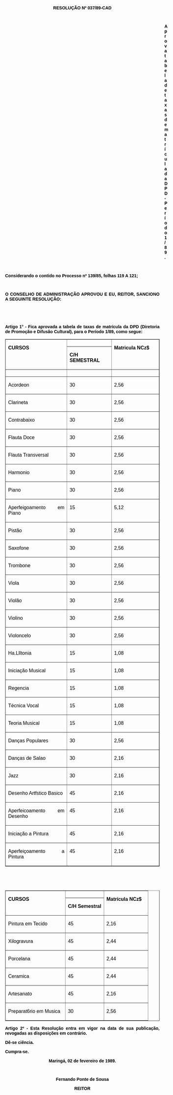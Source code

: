 <BODY TEXT="#000000">

<B><FONT FACE="Arial"><P ALIGN="CENTER">RESOLU&Ccedil;&Atilde;O Nº 037/89-CAD</P>
<P ALIGN="CENTER"></P>
<P ALIGN="CENTER">&nbsp;</P><DIR>
<DIR>
<DIR>
<DIR>
<DIR>
<DIR>
<DIR>
<DIR>
<DIR>
<DIR>
<DIR>
<DIR>
<DIR>

</B><P ALIGN="JUSTIFY">Aprova tabela de taxas de matr&iacute;cula da DPD - Per&iacute;odo 1/89.</P>
<P ALIGN="JUSTIFY"></P>
<P ALIGN="JUSTIFY">&nbsp;</P></DIR>
</DIR>
</DIR>
</DIR>
</DIR>
</DIR>
</DIR>
</DIR>
</DIR>
</DIR>
</DIR>
</DIR>
</DIR>

<P ALIGN="JUSTIFY">Considerando o contido no Processo nº 139/85, folhas 119 A 121;</P>
</FONT><FONT SIZE=2>
<P>&nbsp;</P>
</FONT><B><FONT FACE="Arial"><P ALIGN="JUSTIFY">O CONSELHO DE ADMINISTRA&Ccedil;&Atilde;O APROVOU E EU, REITOR, SANCIONO A SEGUINTE RESOLU&Ccedil;&Atilde;O:</P>
</B><P ALIGN="JUSTIFY"></P>
<P ALIGN="JUSTIFY">&nbsp;</P>
<P ALIGN="JUSTIFY">&nbsp;</P>
<P ALIGN="JUSTIFY">Artigo 1° - Fica aprovada a tabela de taxas de matr&iacute;cula da DPD (Diretoria de Promo&ccedil;&atilde;o e Difus&atilde;o Cultural), para o Per&iacute;odo 1/89, como segue:</P>
<P ALIGN="JUSTIFY"></P></FONT>
<P ALIGN="CENTER"><CENTER><TABLE BORDER CELLSPACING=0 WIDTH=629>
<TR><TD WIDTH="40%" VALIGN="TOP" ROWSPAN=2 HEIGHT=19>
<B><FONT FACE="Arial"><P ALIGN="JUSTIFY">CURSOS</B></FONT></TD>
<TD WIDTH="29%" VALIGN="TOP" HEIGHT=19><P></P></TD>
<TD WIDTH="31%" VALIGN="TOP" ROWSPAN=2 HEIGHT=19>
<B><FONT FACE="Arial"><P ALIGN="JUSTIFY">Matricula NCz$</B></FONT></TD>
</TR>
<TR><TD WIDTH="29%" VALIGN="TOP" HEIGHT=22>
<B><FONT FACE="Arial"><P ALIGN="JUSTIFY">C/H SEMESTRAL</B></FONT></TD>
</TR>
<TR><TD WIDTH="40%" VALIGN="TOP" HEIGHT=23><P></P></TD>
<TD WIDTH="29%" VALIGN="TOP" HEIGHT=23><P></P></TD>
<TD WIDTH="31%" VALIGN="TOP" HEIGHT=23><P></P></TD>
</TR>
<TR><TD WIDTH="40%" VALIGN="TOP" HEIGHT=24>
<FONT FACE="Arial"><P ALIGN="JUSTIFY">Acordeon</FONT></TD>
<TD WIDTH="29%" VALIGN="TOP" HEIGHT=24>
<FONT FACE="Arial"><P ALIGN="JUSTIFY">30</FONT></TD>
<TD WIDTH="31%" VALIGN="TOP" HEIGHT=24>
<FONT FACE="Arial"><P ALIGN="JUSTIFY">2,56</FONT></TD>
</TR>
<TR><TD WIDTH="40%" VALIGN="TOP" HEIGHT=15>
<FONT FACE="Arial"><P ALIGN="JUSTIFY">Clarineta</FONT></TD>
<TD WIDTH="29%" VALIGN="TOP" HEIGHT=15>
<FONT FACE="Arial"><P ALIGN="JUSTIFY">30</FONT></TD>
<TD WIDTH="31%" VALIGN="TOP" HEIGHT=15>
<FONT FACE="Arial"><P ALIGN="JUSTIFY">2,56</FONT></TD>
</TR>
<TR><TD WIDTH="40%" VALIGN="TOP" HEIGHT=16>
<FONT FACE="Arial"><P ALIGN="JUSTIFY">Contrabaixo</FONT></TD>
<TD WIDTH="29%" VALIGN="TOP" HEIGHT=16>
<FONT FACE="Arial"><P ALIGN="JUSTIFY">30</FONT></TD>
<TD WIDTH="31%" VALIGN="TOP" HEIGHT=16>
<FONT FACE="Arial"><P ALIGN="JUSTIFY">2,56</FONT></TD>
</TR>
<TR><TD WIDTH="40%" VALIGN="TOP" HEIGHT=16>
<FONT FACE="Arial"><P ALIGN="JUSTIFY">Flauta Doce</FONT></TD>
<TD WIDTH="29%" VALIGN="TOP" HEIGHT=16>
<FONT FACE="Arial"><P ALIGN="JUSTIFY">30</FONT></TD>
<TD WIDTH="31%" VALIGN="TOP" HEIGHT=16>
<FONT FACE="Arial"><P ALIGN="JUSTIFY">2,56</FONT></TD>
</TR>
<TR><TD WIDTH="40%" VALIGN="TOP" HEIGHT=16>
<FONT FACE="Arial"><P ALIGN="JUSTIFY">Flauta Transversal</FONT></TD>
<TD WIDTH="29%" VALIGN="TOP" HEIGHT=16>
<FONT FACE="Arial"><P ALIGN="JUSTIFY">30</FONT></TD>
<TD WIDTH="31%" VALIGN="TOP" HEIGHT=16>
<FONT FACE="Arial"><P ALIGN="JUSTIFY">2,56</FONT></TD>
</TR>
<TR><TD WIDTH="40%" VALIGN="TOP" HEIGHT=16>
<FONT FACE="Arial"><P ALIGN="JUSTIFY">Harmonio</FONT></TD>
<TD WIDTH="29%" VALIGN="TOP" HEIGHT=16>
<FONT FACE="Arial"><P ALIGN="JUSTIFY">30</FONT></TD>
<TD WIDTH="31%" VALIGN="TOP" HEIGHT=16>
<FONT FACE="Arial"><P ALIGN="JUSTIFY">2,56</FONT></TD>
</TR>
<TR><TD WIDTH="40%" VALIGN="TOP" HEIGHT=15>
<FONT FACE="Arial"><P ALIGN="JUSTIFY">Piano</FONT></TD>
<TD WIDTH="29%" VALIGN="TOP" HEIGHT=15>
<FONT FACE="Arial"><P ALIGN="JUSTIFY">30</FONT></TD>
<TD WIDTH="31%" VALIGN="TOP" HEIGHT=15>
<FONT FACE="Arial"><P ALIGN="JUSTIFY">2,56</FONT></TD>
</TR>
<TR><TD WIDTH="40%" VALIGN="TOP" HEIGHT=16>
<FONT FACE="Arial"><P ALIGN="JUSTIFY">Aperfeigoamento em Piano</FONT></TD>
<TD WIDTH="29%" VALIGN="TOP" HEIGHT=16>
<FONT FACE="Arial"><P ALIGN="JUSTIFY">15</FONT></TD>
<TD WIDTH="31%" VALIGN="TOP" HEIGHT=16>
<FONT FACE="Arial"><P ALIGN="JUSTIFY">5,12</FONT></TD>
</TR>
<TR><TD WIDTH="40%" VALIGN="TOP" HEIGHT=16>
<FONT FACE="Arial"><P ALIGN="JUSTIFY">Pist&atilde;o</FONT></TD>
<TD WIDTH="29%" VALIGN="TOP" HEIGHT=16>
<FONT FACE="Arial"><P ALIGN="JUSTIFY">30</FONT></TD>
<TD WIDTH="31%" VALIGN="TOP" HEIGHT=16>
<FONT FACE="Arial"><P ALIGN="JUSTIFY">2,56</FONT></TD>
</TR>
<TR><TD WIDTH="40%" VALIGN="TOP" HEIGHT=16>
<FONT FACE="Arial"><P ALIGN="JUSTIFY">Saxofone</FONT></TD>
<TD WIDTH="29%" VALIGN="TOP" HEIGHT=16>
<FONT FACE="Arial"><P ALIGN="JUSTIFY">30</FONT></TD>
<TD WIDTH="31%" VALIGN="TOP" HEIGHT=16>
<FONT FACE="Arial"><P ALIGN="JUSTIFY">2,56</FONT></TD>
</TR>
<TR><TD WIDTH="40%" VALIGN="TOP" HEIGHT=16>
<FONT FACE="Arial"><P ALIGN="JUSTIFY">Trombone</FONT></TD>
<TD WIDTH="29%" VALIGN="TOP" HEIGHT=16>
<FONT FACE="Arial"><P ALIGN="JUSTIFY">30</FONT></TD>
<TD WIDTH="31%" VALIGN="TOP" HEIGHT=16>
<FONT FACE="Arial"><P ALIGN="JUSTIFY">2,56</FONT></TD>
</TR>
<TR><TD WIDTH="40%" VALIGN="TOP" HEIGHT=16>
<FONT FACE="Arial"><P ALIGN="JUSTIFY">Viola</FONT></TD>
<TD WIDTH="29%" VALIGN="TOP" HEIGHT=16>
<FONT FACE="Arial"><P ALIGN="JUSTIFY">30</FONT></TD>
<TD WIDTH="31%" VALIGN="TOP" HEIGHT=16>
<FONT FACE="Arial"><P ALIGN="JUSTIFY">2,56</FONT></TD>
</TR>
<TR><TD WIDTH="40%" VALIGN="TOP" HEIGHT=16>
<FONT FACE="Arial"><P ALIGN="JUSTIFY">Viol&atilde;o</FONT></TD>
<TD WIDTH="29%" VALIGN="TOP" HEIGHT=16>
<FONT FACE="Arial"><P ALIGN="JUSTIFY">30</FONT></TD>
<TD WIDTH="31%" VALIGN="TOP" HEIGHT=16>
<FONT FACE="Arial"><P ALIGN="JUSTIFY">2,56</FONT></TD>
</TR>
<TR><TD WIDTH="40%" VALIGN="TOP" HEIGHT=16>
<FONT FACE="Arial"><P ALIGN="JUSTIFY">Violino</FONT></TD>
<TD WIDTH="29%" VALIGN="TOP" HEIGHT=16>
<FONT FACE="Arial"><P ALIGN="JUSTIFY">30</FONT></TD>
<TD WIDTH="31%" VALIGN="TOP" HEIGHT=16>
<FONT FACE="Arial"><P ALIGN="JUSTIFY">2,56</FONT></TD>
</TR>
<TR><TD WIDTH="40%" VALIGN="TOP" HEIGHT=16>
<FONT FACE="Arial"><P ALIGN="JUSTIFY">Violoncelo</FONT></TD>
<TD WIDTH="29%" VALIGN="TOP" HEIGHT=16>
<FONT FACE="Arial"><P ALIGN="JUSTIFY">30</FONT></TD>
<TD WIDTH="31%" VALIGN="TOP" HEIGHT=16>
<FONT FACE="Arial"><P ALIGN="JUSTIFY">2,56</FONT></TD>
</TR>
<TR><TD WIDTH="40%" VALIGN="TOP" HEIGHT=16>
<FONT FACE="Arial"><P ALIGN="JUSTIFY">Ha.Llltonia</FONT></TD>
<TD WIDTH="29%" VALIGN="TOP" HEIGHT=16>
<FONT FACE="Arial"><P ALIGN="JUSTIFY">15</FONT></TD>
<TD WIDTH="31%" VALIGN="TOP" HEIGHT=16>
<FONT FACE="Arial"><P ALIGN="JUSTIFY">1,08</FONT></TD>
</TR>
<TR><TD WIDTH="40%" VALIGN="TOP" HEIGHT=16>
<FONT FACE="Arial"><P ALIGN="JUSTIFY">Inicia&ccedil;&atilde;o Musical</FONT></TD>
<TD WIDTH="29%" VALIGN="TOP" HEIGHT=16>
<FONT FACE="Arial"><P ALIGN="JUSTIFY">15</FONT></TD>
<TD WIDTH="31%" VALIGN="TOP" HEIGHT=16>
<FONT FACE="Arial"><P ALIGN="JUSTIFY">1,08</FONT></TD>
</TR>
<TR><TD WIDTH="40%" VALIGN="TOP" HEIGHT=16>
<FONT FACE="Arial"><P ALIGN="JUSTIFY">Regencia</FONT></TD>
<TD WIDTH="29%" VALIGN="TOP" HEIGHT=16>
<FONT FACE="Arial"><P ALIGN="JUSTIFY">15</FONT></TD>
<TD WIDTH="31%" VALIGN="TOP" HEIGHT=16>
<FONT FACE="Arial"><P ALIGN="JUSTIFY">1,08</FONT></TD>
</TR>
<TR><TD WIDTH="40%" VALIGN="TOP" HEIGHT=16>
<FONT FACE="Arial"><P ALIGN="JUSTIFY">T&eacute;cnica Vocal</FONT></TD>
<TD WIDTH="29%" VALIGN="TOP" HEIGHT=16>
<FONT FACE="Arial"><P ALIGN="JUSTIFY">15</FONT></TD>
<TD WIDTH="31%" VALIGN="TOP" HEIGHT=16>
<FONT FACE="Arial"><P ALIGN="JUSTIFY">1,08</FONT></TD>
</TR>
<TR><TD WIDTH="40%" VALIGN="TOP" HEIGHT=16>
<FONT FACE="Arial"><P ALIGN="JUSTIFY">Teoria Musical</FONT></TD>
<TD WIDTH="29%" VALIGN="TOP" HEIGHT=16>
<FONT FACE="Arial"><P ALIGN="JUSTIFY">15</FONT></TD>
<TD WIDTH="31%" VALIGN="TOP" HEIGHT=16>
<FONT FACE="Arial"><P ALIGN="JUSTIFY">1,08</FONT></TD>
</TR>
<TR><TD WIDTH="40%" VALIGN="TOP" HEIGHT=16>
<FONT FACE="Arial"><P ALIGN="JUSTIFY">Dan&ccedil;as Populares</FONT></TD>
<TD WIDTH="29%" VALIGN="TOP" HEIGHT=16>
<FONT FACE="Arial"><P ALIGN="JUSTIFY">30</FONT></TD>
<TD WIDTH="31%" VALIGN="TOP" HEIGHT=16>
<FONT FACE="Arial"><P ALIGN="JUSTIFY">2,56</FONT></TD>
</TR>
<TR><TD WIDTH="40%" VALIGN="TOP" HEIGHT=16>
<FONT FACE="Arial"><P ALIGN="JUSTIFY">Dan&ccedil;as de Salao</FONT></TD>
<TD WIDTH="29%" VALIGN="TOP" HEIGHT=16>
<FONT FACE="Arial"><P ALIGN="JUSTIFY">30</FONT></TD>
<TD WIDTH="31%" VALIGN="TOP" HEIGHT=16>
<FONT FACE="Arial"><P ALIGN="JUSTIFY">2,16</FONT></TD>
</TR>
<TR><TD WIDTH="40%" VALIGN="TOP" HEIGHT=16>
<FONT FACE="Arial"><P ALIGN="JUSTIFY">Jazz</FONT></TD>
<TD WIDTH="29%" VALIGN="TOP" HEIGHT=16>
<FONT FACE="Arial"><P ALIGN="JUSTIFY">30</FONT></TD>
<TD WIDTH="31%" VALIGN="TOP" HEIGHT=16>
<FONT FACE="Arial"><P ALIGN="JUSTIFY">2,16</FONT></TD>
</TR>
<TR><TD WIDTH="40%" VALIGN="TOP" HEIGHT=16>
<FONT FACE="Arial"><P ALIGN="JUSTIFY">Desenho Artfstico Basico</FONT></TD>
<TD WIDTH="29%" VALIGN="TOP" HEIGHT=16>
<FONT FACE="Arial"><P ALIGN="JUSTIFY">45</FONT></TD>
<TD WIDTH="31%" VALIGN="TOP" HEIGHT=16>
<FONT FACE="Arial"><P ALIGN="JUSTIFY">2,16</FONT></TD>
</TR>
<TR><TD WIDTH="40%" VALIGN="TOP" HEIGHT=16>
<FONT FACE="Arial"><P ALIGN="JUSTIFY">Aperfeicoamento em Desenho</FONT></TD>
<TD WIDTH="29%" VALIGN="TOP" HEIGHT=16>
<FONT FACE="Arial"><P ALIGN="JUSTIFY">45</FONT></TD>
<TD WIDTH="31%" VALIGN="TOP" HEIGHT=16>
<FONT FACE="Arial"><P ALIGN="JUSTIFY">2,16</FONT></TD>
</TR>
<TR><TD WIDTH="40%" VALIGN="TOP" HEIGHT=16>
<FONT FACE="Arial"><P ALIGN="JUSTIFY">Inicia&ccedil;&atilde;o a Pintura</FONT></TD>
<TD WIDTH="29%" VALIGN="TOP" HEIGHT=16>
<FONT FACE="Arial"><P ALIGN="JUSTIFY">45</FONT></TD>
<TD WIDTH="31%" VALIGN="TOP" HEIGHT=16>
<FONT FACE="Arial"><P ALIGN="JUSTIFY">2,16</FONT></TD>
</TR>
<TR><TD WIDTH="40%" VALIGN="TOP" HEIGHT=23>
<FONT FACE="Arial"><P ALIGN="JUSTIFY">Aperfei&ccedil;oamento a Pintura</FONT></TD>
<TD WIDTH="29%" VALIGN="TOP" HEIGHT=23>
<FONT FACE="Arial"><P ALIGN="JUSTIFY">45</FONT></TD>
<TD WIDTH="31%" VALIGN="TOP" HEIGHT=23>
<FONT FACE="Arial"><P ALIGN="JUSTIFY">2,16</FONT></TD>
</TR>
</TABLE>
</CENTER></P>

<FONT FACE="Arial"><P ALIGN="JUSTIFY"></P>
<P ALIGN="JUSTIFY">&nbsp;</P>
<P ALIGN="JUSTIFY">&nbsp;</P></FONT>
<P ALIGN="CENTER"><CENTER><TABLE BORDER CELLSPACING=0 WIDTH=631>
<TR><TD WIDTH="42%" VALIGN="TOP" ROWSPAN=2 HEIGHT=15>
<B><FONT FACE="Arial"><P ALIGN="JUSTIFY">CURSOS</B></FONT></TD>
<TD WIDTH="27%" VALIGN="TOP" HEIGHT=15><P></P></TD>
<TD WIDTH="31%" VALIGN="TOP" ROWSPAN=2 HEIGHT=15>
<B><FONT FACE="Arial"><P ALIGN="JUSTIFY">Matr&iacute;cula NCz$</B></FONT></TD>
</TR>
<TR><TD WIDTH="27%" VALIGN="TOP" HEIGHT=21>
<B><FONT FACE="Arial"><P ALIGN="JUSTIFY">C/H Semestral</B></FONT></TD>
</TR>
<TR><TD WIDTH="42%" VALIGN="TOP" HEIGHT=22>
<FONT FACE="Arial"><P ALIGN="JUSTIFY">Pintura em Tecido</FONT></TD>
<TD WIDTH="27%" VALIGN="TOP" HEIGHT=22>
<FONT FACE="Arial"><P ALIGN="JUSTIFY">45</FONT></TD>
<TD WIDTH="31%" VALIGN="TOP" HEIGHT=22>
<FONT FACE="Arial"><P ALIGN="JUSTIFY">2,16</FONT></TD>
</TR>
<TR><TD WIDTH="42%" VALIGN="TOP" HEIGHT=16>
<FONT FACE="Arial"><P ALIGN="JUSTIFY">Xilogravura</FONT></TD>
<TD WIDTH="27%" VALIGN="TOP" HEIGHT=16>
<FONT FACE="Arial"><P ALIGN="JUSTIFY">45</FONT></TD>
<TD WIDTH="31%" VALIGN="TOP" HEIGHT=16>
<FONT FACE="Arial"><P ALIGN="JUSTIFY">2,44</FONT></TD>
</TR>
<TR><TD WIDTH="42%" VALIGN="TOP" HEIGHT=16>
<FONT FACE="Arial"><P ALIGN="JUSTIFY">Porcelana</FONT></TD>
<TD WIDTH="27%" VALIGN="TOP" HEIGHT=16>
<FONT FACE="Arial"><P ALIGN="JUSTIFY">45</FONT></TD>
<TD WIDTH="31%" VALIGN="TOP" HEIGHT=16>
<FONT FACE="Arial"><P ALIGN="JUSTIFY">2,44</FONT></TD>
</TR>
<TR><TD WIDTH="42%" VALIGN="TOP" HEIGHT=16>
<FONT FACE="Arial"><P ALIGN="JUSTIFY">Ceramica</FONT></TD>
<TD WIDTH="27%" VALIGN="TOP" HEIGHT=16>
<FONT FACE="Arial"><P ALIGN="JUSTIFY">45</FONT></TD>
<TD WIDTH="31%" VALIGN="TOP" HEIGHT=16>
<FONT FACE="Arial"><P ALIGN="JUSTIFY">2,44</FONT></TD>
</TR>
<TR><TD WIDTH="42%" VALIGN="TOP" HEIGHT=15>
<FONT FACE="Arial"><P ALIGN="JUSTIFY">Artesanato</FONT></TD>
<TD WIDTH="27%" VALIGN="TOP" HEIGHT=15>
<FONT FACE="Arial"><P ALIGN="JUSTIFY">45</FONT></TD>
<TD WIDTH="31%" VALIGN="TOP" HEIGHT=15>
<FONT FACE="Arial"><P ALIGN="JUSTIFY">2,16</FONT></TD>
</TR>
<TR><TD WIDTH="42%" VALIGN="TOP" HEIGHT=26>
<FONT FACE="Arial"><P ALIGN="JUSTIFY">Preparat6rio em Musica</FONT></TD>
<TD WIDTH="27%" VALIGN="TOP" HEIGHT=26>
<FONT FACE="Arial"><P ALIGN="JUSTIFY">30</FONT></TD>
<TD WIDTH="31%" VALIGN="TOP" HEIGHT=26>
<FONT FACE="Arial"><P ALIGN="JUSTIFY">2,56</FONT></TD>
</TR>
</TABLE>
</CENTER></P>

<FONT FACE="Arial"><P ALIGN="JUSTIFY"></P>
<P ALIGN="JUSTIFY">Artigo 2º - Esta Resolu&ccedil;&atilde;o entra em vigor na data de sua publica&ccedil;&atilde;o, revogadas as disposi&ccedil;&otilde;es em contr&aacute;rio. </P>
<P ALIGN="JUSTIFY">D&ecirc;-se ci&ecirc;ncia.&#9;&#9;</P>
<P ALIGN="JUSTIFY">Cumpra-se.&#9;&#9;</P>
<P ALIGN="JUSTIFY"></P>
<P ALIGN="CENTER">Maring&aacute;, 02 de fevereiro de 1989.</P>
<P ALIGN="CENTER"></P>
<P ALIGN="CENTER">&nbsp;</P>
<P ALIGN="CENTER">Fernando Ponte de Sousa</P>
<P ALIGN="CENTER">REITOR</P></FONT></BODY>
